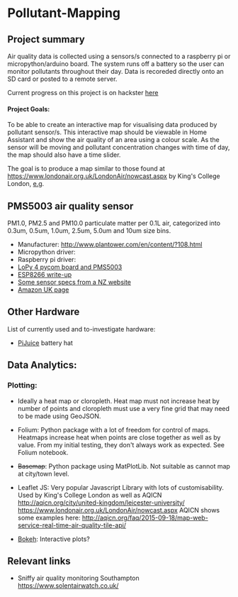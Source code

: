 # Pollutant-Mapping

## Project summary
Air quality data is collected using a sensors/s connected to a raspberry pi or micropython/arduino board. The system runs off a battery so the user can monitor pollutants throughout their day. Data is recoreded directly onto an SD card or posted to a remote server.

Current progress on this project is on hackster [here](https://www.hackster.io/OxygenLithium/particulater-air-quality-monitoring-for-everyone-3caef2)

#### Project Goals:
To be able to create an interactive map for visualising data produced by pollutant sensor/s.
This interactive map should be viewable in Home Assistant and show the air quality of an area using a colour scale. As the sensor will be moving and pollutant concentration changes with time of day, the map should also have a time slider.

The goal is to produce a map similar to those found at https://www.londonair.org.uk/LondonAir/nowcast.aspx by King's College London, [e.g](https://pasteboard.co/H99EfgT.png
).



## PMS5003 air quality sensor
PM1.0, PM2.5 and PM10.0 particulate matter per 0.1L air, categorized into 0.3um, 0.5um, 1.0um, 2.5um, 5.0um and 10um size bins.

* Manufacturer: http://www.plantower.com/en/content/?108.html
* Micropython driver:
* Raspberry pi driver:
* [LoPy 4 pycom board and PMS5003](https://kapusta.cc/2018/02/02/air-quality-monitor-revisited/)
* [ESP8266 write-up](https://ourairquality.org/index.php/build-an-air-quality-monitor/)
* [Some sensor specs from a NZ website](https://www.kiwi-electronics.nl/pm2-5-air-quality-sensor-breadboard-adapter-kit-pms5003?lang=en)
* [Amazon UK page](https://www.amazon.co.uk/iHaospace-PMS5003-Digital-Particle-Detection/dp/B071J5LL8V)



## Other Hardware
List of currently used and to-investigate hardware:
* [PiJuice](https://uk.pi-supply.com/products/pijuice-standard) battery hat


## Data Analytics:
### Plotting:
  - Ideally a heat map or cloropleth. Heat map must not increase heat by number of points and cloropleth must use a very fine grid that may need to be made using GeoJSON.

  - Folium: Python package with a lot of freedom for control of maps. Heatmaps increase heat when points are close together as well as by value. From my initial testing, they don't always work as expected. See Folium notebook.

  - ~~Basemap~~: Python package using MatPlotLib. Not suitable as cannot map at city/town level.

  - Leaflet JS: Very popular Javascript Library with lots of customisability. Used by King's College London as well as AQICN
               http://aqicn.org/city/united-kingdom/leicester-university/
               https://www.londonair.org.uk/LondonAir/nowcast.aspx
               AQICN shows some examples here: http://aqicn.org/faq/2015-09-18/map-web-service-real-time-air-quality-tile-api/

  - [Bokeh](https://bokeh.pydata.org/en/latest/): Interactive plots?

  ## Relevant links
  * Sniffy air quality monitoring Southampton https://www.solentairwatch.co.uk/
